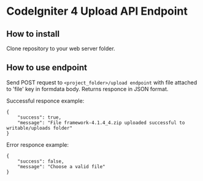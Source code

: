 # CodeIgniter 4 Upload API Endpoint

## How to install
Clone repository to your web server folder.


## How to use endpoint

Send POST request to `<project_folder>/upload endpoint` with file attached to 'file' key in formdata body.
Returns responce in JSON format.

Successful responce example:
```
{
    "success": true,
    "message": "File framework-4.1.4_4.zip uploaded successful to writable/uploads folder"
}
```

Error responce example:
```
{
    "success": false,
    "message": "Choose a valid file"
}
```

